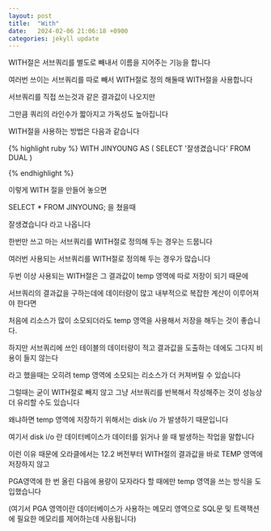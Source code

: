 ```yaml
---
layout: post
title:  "With"
date:   2024-02-06 21:06:18 +0900
categories: jekyll update
---
```

WITH절은 서브쿼리를 별도로 빼내서 이름을 지어주는 기능을 합니다

여러번 쓰이는 서브쿼리를 따로 빼서 WITH절로 정의 해둘때 WITH절을 사용합니다

서브쿼리를 직접 쓰는것과 같은 결과값이 나오지만

그만큼 쿼리의 라인수가 짧아지고 가독성도 높아집니다

WITH절을 사용하는 방법은 다음과 같습니다

{% highlight ruby %}
WITH JINYOUNG AS
(
   SELECT '잘생겼습니다' FROM DUAL
)

{% endhighlight %}

이렇게 WITH 절을 만들어 놓으면

SELECT * FROM JINYOUNG; 을 쳤을때

잘생겼습니다 라고 나옵니다

한번만 쓰고 마는 서브쿼리를 WITH절로 정의해 두는 경우는 드뭅니다

여러번 사용되는 서브쿼리를 WITH절로 정의해 두는 경우가 많습니다

두번 이상 사용되는 WITH절은 그 결과값이 temp  영역에 따로 저장이 되기 때문에

서브쿼리의 결과값을 구하는데에 데이터량이 많고 내부적으로 복잡한 계산이 이루어져야 한다면

처음에 리소스가 많이 소모되더라도 temp 영역을 사용해서 저장을 해두는 것이 좋습니다.

하지만 서브쿼리에 쓰인 테이블의 데이터량이 적고 결과값을 도출하는 데에도 그다지 비용이 들지 않는다

라고 했을때는 오히려 temp 영역에 소모되는 리소스가 더 커져버릴 수 있습니다

그럴때는 굳이 WITH절로 빼지 않고 그냥 서브쿼리를 반복해서 작성해주는 것이 성능상 더 유리할 수도 있습니다

왜냐하면 temp 영역에 저장하기 위해서는 disk i/o 가 발생하기 때문입니다

여기서 disk i/o 란 데이터베이스가 데이터를 읽거나 쓸 때 발생하는 작업을 말합니다

이런 이유 때문에 오라클에서는 12.2 버전부터 WITH절의 결과값을 바로 TEMP 영역에 저장하지 않고

PGA영역에 한 번 올린 다음에 용량이 모자라다 할 때에만 temp 영역을 쓰는 방식을 도입했습니다

(여기서 PGA 영역이란 데이터베이스가 사용하는 메모리 영역으로 SQL문 및 트랙잭션에 필요한 메모리를 제어하는데 사용됩니다)
